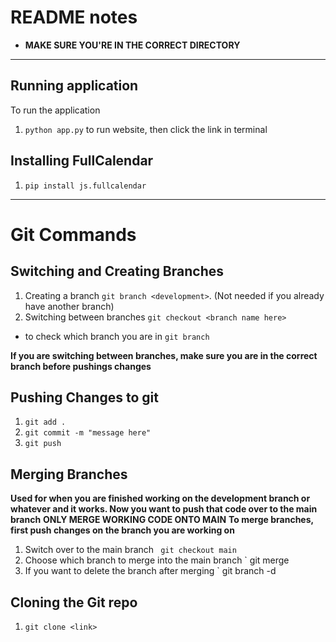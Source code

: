 # README notes
- **MAKE SURE YOU'RE IN THE CORRECT DIRECTORY**
---

## Running application
To run the application
1. `python app.py` to run website, then click the link in terminal 

## Installing FullCalendar
1. `pip install js.fullcalendar`
---

# Git Commands
## Switching and Creating Branches
1. Creating a branch `git branch <development>`. (Not needed if you already have another branch)
2. Switching between branches `git checkout <branch name here>`
- to check which branch you are in `git branch`

**If you are switching between branches, make sure you are in the correct branch before pushings changes**
## Pushing Changes to git
1. `git add .` 
2. `git commit -m "message here"`
3. `git push` 

## Merging Branches
**Used for when you are finished working on the development branch or whatever and it works. Now you want to push that code over to the main branch**
**ONLY MERGE WORKING CODE ONTO MAIN**
**To merge branches, first push changes on the branch you are working on**
1. Switch over to the main branch ` git checkout main`
2. Choose which branch to merge into the main branch ` git merge <development>
3. If you want to delete the branch after merging ` git branch -d <development>

## Cloning the Git repo
1. `git clone <link>`

